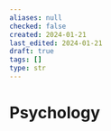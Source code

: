 ```yaml
---
aliases: null
checked: false
created: 2024-01-21
last_edited: 2024-01-21
draft: true
tags: []
type: str
---
```

# Psychology
